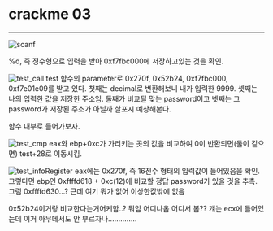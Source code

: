 # crackme 03

---

![scanf](003-1.jpg)

%d, 즉 정수형으로 입력을 받아 0xf7fbc000에 저장하고있는 것을 확인. 

![test_call](003-2.jpg)
test 함수의 parameter로 0x270f, 0x52b24, 0xf7fbc000, 0xf7e01e09를 받고 있다. 첫째는 decimal로 변환해보니 내가 입력한 9999. 셋째는 나의 입력한 값을 저장한 주소임. 둘째가 비교될 맞는 password이고 넷째는 그 password가 저장된 주소가 아닐까 살포시 예상해본다.


함수 내부로 들어가보자. 


![test_cmp](003-3.jpg)
eax와 ebp+0xc가 가리키는 곳의 값을 비교하여 0이 반환되면(둘이 같으면) test+28로 이동시킴. 

![test_infoRegister](003-4.jpg)
eax에는 0x270f, 즉 16진수 형태의 입력값이 들어있음을 확인. 
그렇다면 ebp인 0xffffd618 + 0xc(12)에 비교할 정답 password가 있을 것을 추측. 
그럼 0xffffd630...? 근데 여기 뭐가 없어 이상한값밖에 없음

0x52b24이거랑 비교한다는거어케함..? 뭐임 어디나옴 어디서 봄?? 걔는  ecx에 들어있는데 이거 아무데서도 안 부르자나.............. 